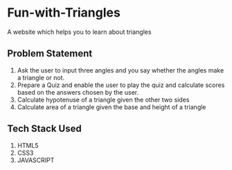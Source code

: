 # Fun-with-Triangles
A website which helps you to learn about triangles

## Problem Statement
1. Ask the user to input three angles and you say whether the angles make a triangle or not.
2. Prepare a Quiz and enable the user to play the quiz and calculate scores based on the answers chosen by the user.
3. Calculate hypotenuse of a triangle given the other two sides
4. Calculate area of a triangle given the base and height of a triangle

## Tech Stack Used
1. HTML5
2. CSS3
3. JAVASCRIPT
